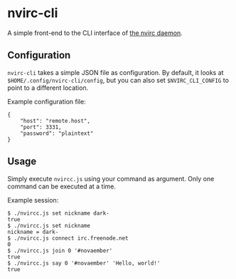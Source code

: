 nvirc-cli
=========

A simple front-end to the CLI interface of [the nvirc daemon](http://github.com/Darkwater124/nvirc-daemon).

Configuration
-------------

`nvirc-cli` takes a simple JSON file as configuration. By default, it looks at `$HOME/.config/nvirc-cli/config`, but you can also set `$NVIRC_CLI_CONFIG` to point to a different location.

Example configuration file:

    {
        "host": "remote.host",
        "port": 3331,
        "password": "plaintext"
    }

Usage
-----

Simply execute `nvircc.js` using your command as argument. Only one command can be executed at a time.

Example session:

    $ ./nvircc.js set nickname dark-
    true
    $ ./nvircc.js set nickname
    nickname = dark-
    $ ./nvircc.js connect irc.freenode.net
    0
    $ ./nvircc.js join 0 '#novaember'
    true
    $ ./nvircc.js say 0 '#novaember' 'Hello, world!'
    true
